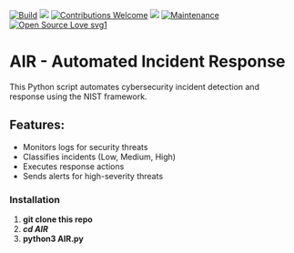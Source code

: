 [![Build](https://img.shields.io/badge/Supported_OS-OSX-orange.svg)]()
![](https://img.shields.io/badge/platform-OSX%20%7C%20Linux%20%7C%20KaliLinux%20%7C%20ParrotOs-blue)
[![Contributions Welcome](https://img.shields.io/badge/contributions-welcome-blue.svg?style=flat)]()
![](https://img.shields.io/badge/Python-3-blue)
[![Maintenance](https://img.shields.io/badge/Maintained%3F-yes-green.svg)](https://github.com/JesseRubio/AIR/)
[![Open Source Love svg1](https://badges.frapsoft.com/os/v1/open-source.svg?v=103)](https://github.com/ellerbrock/open-source-badges/)

# AIR - Automated Incident Response
This Python script automates cybersecurity incident detection and response using the NIST framework.

## Features:
- Monitors logs for security threats
- Classifies incidents (Low, Medium, High)
- Executes response actions
- Sends alerts for high-severity threats

### Installation
1. **git clone this repo**
2. ***cd AIR*** 
3. **python3 AIR.py**

